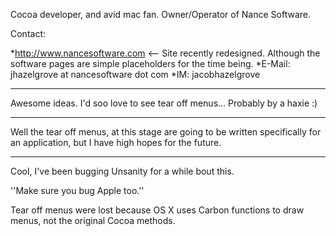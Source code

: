

Cocoa developer, and avid mac fan. Owner/Operator of Nance Software.

Contact:

*http://www.nancesoftware.com <-- Site recently redesigned. Although the software pages are simple placeholders for the time being.
*E-Mail: jhazelgrove at nancesoftware dot com
*IM: jacobhazelgrove


----

Awesome ideas. I'd soo love to see tear off menus... Probably by a haxie :)

----

Well the tear off menus, at this stage are going to be written specifically for an application, but I have high hopes for the future.

----

Cool, I've been bugging Unsanity for a while bout this.

''Make sure you bug Apple too.''

Tear off menus were lost because OS X uses Carbon functions to draw menus, not the original Cocoa methods.